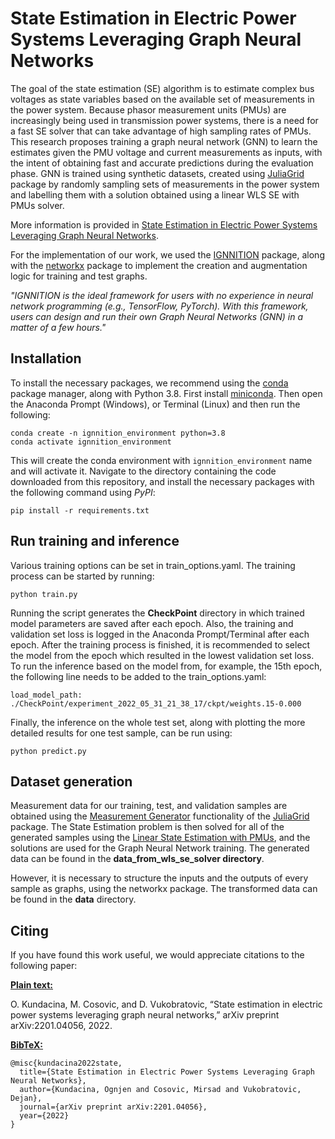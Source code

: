 # State Estimation in Electric Power Systems Leveraging Graph Neural Networks

The goal of the state estimation (SE) algorithm is to estimate complex bus voltages as state variables based on the available set of measurements in the power system. Because phasor measurement units (PMUs) are increasingly being used in transmission power systems, there is a need for a fast SE solver that can take advantage of high sampling rates of PMUs. This research proposes training a graph neural network (GNN) to learn the estimates given the PMU voltage and current measurements as inputs, with the intent of obtaining fast and accurate predictions during the evaluation phase. GNN is trained using synthetic datasets, created using [JuliaGrid](https://github.com/mcosovic/JuliaGrid.jl) package by randomly sampling sets of measurements in the power system and labelling them with a solution obtained using a linear WLS SE with PMUs solver.

More information is provided in [State Estimation in Electric Power Systems Leveraging Graph Neural Networks](https://arxiv.org/abs/2201.04056).

For the implementation of our work, we used the [IGNNITION](https://ignnition.org/) package, along with the [networkx](https://networkx.org/) package to implement the creation and augmentation logic for training and test graphs.

*"IGNNITION is the ideal framework for users with no experience in neural network programming (e.g., TensorFlow, PyTorch). With this framework, users can design and run their own Graph Neural Networks (GNN) in a matter of a few hours."*

## Installation
To install the necessary packages, we recommend using the [conda](https://conda.io) package manager, along with Python 3.8. First install 
[miniconda](https://docs.conda.io/en/latest/miniconda.html). Then open the Anaconda Prompt (Windows), or Terminal (Linux) and then run the following:

```
conda create -n ignnition_environment python=3.8
conda activate ignnition_environment
```

This will create the conda environment with `ignnition_environment` name and will activate it. Navigate to the directory containing the code downloaded from this repository, and install the necessary packages with the following command using *PyPI*:

```
pip install -r requirements.txt
```

## Run training and inference
Various training options can be set in train_options.yaml. The training process can be started by running:
```
python train.py
```
Running the script generates the **CheckPoint** directory in which trained model parameters are saved after each epoch. Also, the training and validation set loss is logged in the Anaconda Prompt/Terminal after each epoch. After the training process is finished, it is recommended to select the model from the epoch which resulted in the lowest validation set loss. To run the inference based on the model from, for example, the 15th epoch, the following line needs to be added to the train_options.yaml:
```
load_model_path: ./CheckPoint/experiment_2022_05_31_21_38_17/ckpt/weights.15-0.000
```
Finally, the inference on the whole test set, along with plotting the more detailed results for one test sample, can be run using:
```
python predict.py
```

## Dataset generation
Measurement data for our training, test, and validation samples are obtained using the [Measurement Generator](https://mcosovic.github.io/JuliaGrid.jl/stable/man/generator/) functionality of the [JuliaGrid](https://github.com/mcosovic/JuliaGrid.jl) package. The State Estimation problem is then solved for all of the generated samples using the [Linear State Estimation with PMUs](https://mcosovic.github.io/JuliaGrid.jl/stable/man/tbestimate/#linearpmuse), and the solutions are used for the Graph Neural Network training. The generated data can be found in the **data_from_wls_se_solver directory**.

However, it is necessary  to structure the inputs and the outputs of every sample as graphs, using the networkx package. The transformed data can be found in the **data** directory.

## Citing
If you have found this work useful, we would appreciate citations to the following paper:

**<u>Plain text:</u>**

O. Kundacina, M. Cosovic, and D. Vukobratovic, “State estimation in electric power systems leveraging graph neural networks,” arXiv preprint arXiv:2201.04056, 2022.

**<u>BibTeX:</u>**
```
@misc{kundacina2022state,
  title={State Estimation in Electric Power Systems Leveraging Graph Neural Networks},
  author={Kundacina, Ognjen and Cosovic, Mirsad and Vukobratovic, Dejan},
  journal={arXiv preprint arXiv:2201.04056},
  year={2022}
}

```
